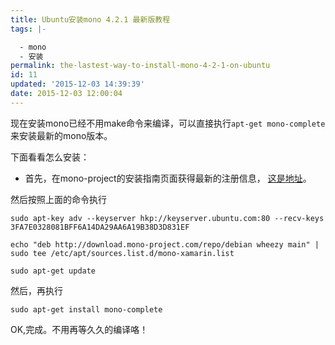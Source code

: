 ```yaml
---
title: Ubuntu安装mono 4.2.1 最新版教程
tags: |-

  - mono
  - 安装
permalink: the-lastest-way-to-install-mono-4-2-1-on-ubuntu
id: 11
updated: '2015-12-03 14:39:39'
date: 2015-12-03 12:00:04
---
```


现在安装mono已经不用make命令来编译，可以直接执行`apt-get mono-complete`来安装最新的mono版本。

下面看看怎么安装：

- 首先，在mono-project的安装指南页面获得最新的注册信息，
[这是地址](http://www.mono-project.com/docs/getting-started/install/linux/#debian-ubuntu-and-derivatives)。

然后按照上面的命令执行

`sudo apt-key adv --keyserver hkp://keyserver.ubuntu.com:80 --recv-keys 3FA7E0328081BFF6A14DA29AA6A19B38D3D831EF`

`echo "deb http://download.mono-project.com/repo/debian wheezy main" | sudo tee /etc/apt/sources.list.d/mono-xamarin.list`

`sudo apt-get update`

然后，再执行

`sudo apt-get install mono-complete  `

OK,完成。不用再等久久的编译咯！